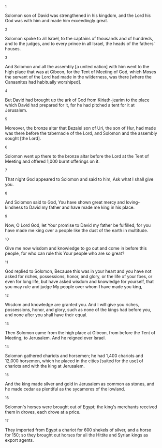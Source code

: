 <sup>1</sup> 

Solomon son of David was strengthened in his kingdom, and the Lord his God was with him and made him exceedingly great. 

<sup>2</sup> 

Solomon spoke to all Israel, to the captains of thousands and of hundreds, and to the judges, and to every prince in all Israel, the heads of the fathers' houses. 

<sup>3</sup> 

And Solomon and all the assembly [a united nation] with him went to the high place that was at Gibeon, for the Tent of Meeting of God, which Moses the servant of the Lord had made in the wilderness, was there [where the Canaanites had habitually worshiped]. 

<sup>4</sup> 

But David had brought up the ark of God from Kiriath-jearim to the place which David had prepared for it, for he had pitched a tent for it at Jerusalem. 

<sup>5</sup> 

Moreover, the bronze altar that Bezalel son of Uri, the son of Hur, had made was there before the tabernacle of the Lord, and Solomon and the assembly sought [the Lord]. 

<sup>6</sup> 

Solomon went up there to the bronze altar before the Lord at the Tent of Meeting and offered 1,000 burnt offerings on it. 

<sup>7</sup> 

That night God appeared to Solomon and said to him, Ask what I shall give you. 

<sup>8</sup> 

And Solomon said to God, You have shown great mercy and loving-kindness to David my father and have made me king in his place. 

<sup>9</sup> 

Now, O Lord God, let Your promise to David my father be fulfilled, for you have made me king over a people like the dust of the earth in multitude. 

<sup>10</sup> 

Give me now wisdom and knowledge to go out and come in before this people, for who can rule this Your people who are so great? 

<sup>11</sup> 

God replied to Solomon, Because this was in your heart and you have not asked for riches, possessions, honor, and glory, or the life of your foes, or even for long life, but have asked wisdom and knowledge for yourself, that you may rule and judge My people over whom I have made you king, 

<sup>12</sup> 

Wisdom and knowledge are granted you. And I will give you riches, possessions, honor, and glory, such as none of the kings had before you, and none after you shall have their equal. 

<sup>13</sup> 

Then Solomon came from the high place at Gibeon, from before the Tent of Meeting, to Jerusalem. And he reigned over Israel. 

<sup>14</sup> 

Solomon gathered chariots and horsemen; he had 1,400 chariots and 12,000 horsemen, which he placed in the cities [suited for the use] of chariots and with the king at Jerusalem. 

<sup>15</sup> 

And the king made silver and gold in Jerusalem as common as stones, and he made cedar as plentiful as the sycamores of the lowland. 

<sup>16</sup> 

Solomon's horses were brought out of Egypt; the king's merchants received them in droves, each drove at a price. 

<sup>17</sup> 

They imported from Egypt a chariot for 600 shekels of silver, and a horse for 150; so they brought out horses for all the Hittite and Syrian kings as export agents.